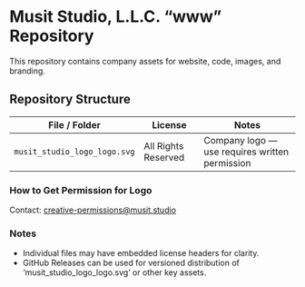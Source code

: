 # Musit Studio, L.L.C. “www” Repository

This repository contains company assets for website, code, images, and branding.

## Repository Structure

| File / Folder       | License                     | Notes |
|--------------------|-----------------------------|-------|
| `musit_studio_logo_logo.svg`          | All Rights Reserved         | Company logo — use requires written permission |

### How to Get Permission for Logo
Contact: creative-permissions@musit.studio

### Notes
- Individual files may have embedded license headers for clarity.
- GitHub Releases can be used for versioned distribution of ‘musit_studio_logo_logo.svg’ or other key assets.
